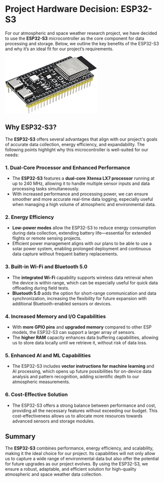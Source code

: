 # Project Hardware Decision: ESP32-S3

For our atmospheric and space weather research project, we have decided to use the **ESP32-S3** microcontroller as the core component for data processing and storage. Below, we outline the key benefits of the ESP32-S3 and why it’s an ideal fit for our project’s requirements.

![esp32-s3](images/esp32-s3.jpg)

## Why ESP32-S3?

The **ESP32-S3** offers several advantages that align with our project's goals of accurate data collection, energy efficiency, and expandability. The following points highlight why this microcontroller is well-suited for our needs:

### 1. **Dual-Core Processor and Enhanced Performance**

   - The **ESP32-S3** features a **dual-core Xtensa LX7 processor** running at up to 240 MHz, allowing it to handle multiple sensor inputs and data processing tasks simultaneously.
   - With increased performance and processing power, we can ensure smoother and more accurate real-time data logging, especially useful when managing a high volume of atmospheric and environmental data.

### 2. **Energy Efficiency**

   - **Low-power modes** allow the ESP32-S3 to reduce energy consumption during data collection, extending battery life—essential for extended flights or remote sensing projects.
   - Efficient power management aligns with our plans to be able to use a solar power system, enabling prolonged deployment and continuous data capture without frequent battery replacements.

### 3. **Built-in Wi-Fi and Bluetooth 5.0**

   - The **integrated Wi-Fi** capability supports wireless data retrieval when the device is within range, which can be especially useful for quick data offloading during field tests.
   - **Bluetooth 5.0** adds the option for short-range communication and data synchronization, increasing the flexibility for future expansion with additional Bluetooth-enabled sensors or devices.

### 4. **Increased Memory and I/O Capabilities**

   - With **more GPIO pins** and **upgraded memory** compared to other ESP models, the ESP32-S3 can support a larger array of sensors.
   - The **higher RAM** capacity enhances data buffering capabilities, allowing us to store data locally until we retrieve it, without risk of data loss.

### 5. **Enhanced AI and ML Capabilities**

   - The ESP32-S3 includes **vector instructions for machine learning** and AI processing, which opens up future possibilities for on-device data analysis and pattern recognition, adding scientific depth to our atmospheric measurements.

### 6. **Cost-Effective Solution**

   - The ESP32-S3 offers a strong balance between performance and cost, providing all the necessary features without exceeding our budget. This cost-effectiveness allows us to allocate more resources towards advanced sensors and storage modules.

## Summary

The **ESP32-S3** combines performance, energy efficiency, and scalability, making it the ideal choice for our project. Its capabilities will not only allow us to capture a wide range of environmental data but also offer the potential for future upgrades as our project evolves. By using the ESP32-S3, we ensure a robust, adaptable, and efficient solution for high-quality atmospheric and space weather data collection.
